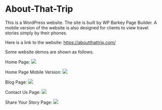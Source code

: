 # About-That-Trip

This is a WordPress website. The site is built by WP Barkey Page Builder. A mobile version of the website is also designed for clients to view travel stories simply by their phones.

Here is a link to the website: https://aboutthattrip.com/

Some website demos are shown as follows.

Home Page:
![](/Website%20Screenshot/Home%20Page.gif)

Home Page Mobile Version:
![](/Website%20Screenshot/Home%20Page%20Mobile%20Version.gif)

Blog Page:
![](/Website%20Screenshot/Blog%20Page.gif)

Contact Us Page:
![](/Website%20Screenshot/Contact%20Us%20Page.gif)

Share Your Story Page:
![](/Website%20Screenshot/Share%20Your%20Story%20Page.gif)
